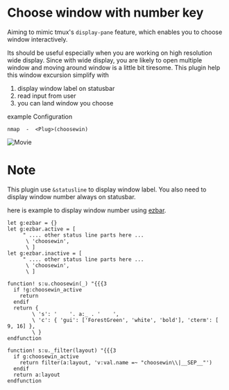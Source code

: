 # Choose window with number key
Aiming to mimic tmux's `display-pane` feature, which enables you to choose window interactively.

Its should be useful especially when you are working on high resolution wide display.
Since with wide display, you are likely to open multiple window and moving around window is a little bit tiresome.
This plugin help this window excursion simplify with

1. display window label on statusbar
2. read input from user
3. you can land window you choose

example Configuration
```Vim
nmap  -  <Plug>(choosewin)
```

![Movie](http://gifzo.net/fko2nB8V2R.gif)

# Note
This plugin use `&statusline` to display window label.
You also need to display window number always on statusbar.

here is example to display window number using [ezbar](https://github.com/t9md/vim-ezbar).

```Vim
let g:ezbar = {}
let g:ezbar.active = [
     " .... other status line parts here ...
      \ 'choosewin',
      \ ]
let g:ezbar.inactive = [
     " .... other status line parts here ...
      \ 'choosewin',
      \ ]

function! s:u.choosewin(_) "{{{3
  if !g:choosewin_active
    return
  endif
  return {
        \ 's': '    '. a:_ . '    ',
        \ 'c': { 'gui': ['ForestGreen', 'white', 'bold'], 'cterm': [ 9, 16] },
        \ }
endfunction

function! s:u._filter(layout) "{{{3
  if g:choosewin_active
    return filter(a:layout, 'v:val.name =~ "choosewin\\|__SEP__"')
  endif
  return a:layout
endfunction
```
